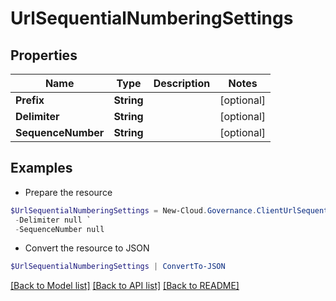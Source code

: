 # UrlSequentialNumberingSettings
## Properties

Name | Type | Description | Notes
------------ | ------------- | ------------- | -------------
**Prefix** | **String** |  | [optional] 
**Delimiter** | **String** |  | [optional] 
**SequenceNumber** | **String** |  | [optional] 

## Examples

- Prepare the resource
```powershell
$UrlSequentialNumberingSettings = New-Cloud.Governance.ClientUrlSequentialNumberingSettings  -Prefix null `
 -Delimiter null `
 -SequenceNumber null
```

- Convert the resource to JSON
```powershell
$UrlSequentialNumberingSettings | ConvertTo-JSON
```

[[Back to Model list]](../README.md#documentation-for-models) [[Back to API list]](../README.md#documentation-for-api-endpoints) [[Back to README]](../README.md)

